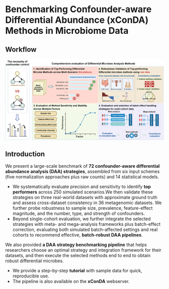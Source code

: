 # Benchmarking Confounder-aware Differential Abundance (xConDA) Methods in Microbiome Data

## Workflow
<img src="imgs/Study_design.png" width="600" alt="Study overview">

## Introduction
We present a large-scale benchmark of **72 confounder-aware differential abundance analysis (DAA) strategies**, assembled from six input schemes (five normalization approaches plus raw counts) and 14 statistical models. 
- We systematically evaluate precision and sensitivity to identify **top performers** across 250 simulated scenarios.We then validate these strategies on three real-world datasets with approximate ground truth and assess cross-dataset consistency in 36 metagenomic datasets. We further probe robustness to sample size, prevalence, feature-effect magnitude, and the number, type, and strength of confounders.
- Beyond single-cohort evaluation, we further integrate the selected strategies with meta- and mega-analysis frameworks plus batch-effect correction, evaluating both simulated batch-affected settings and real cohorts to recommend effective, **batch-robust DAA pipelines**.

We also provided **a DAA strategy benchmarking pipeline** that helps researchers choose an optimal strategy and integration framework for their datasets, and then execute the selected methods end to end to obtain robust differential microbes. 

* We provide a step-by-step **tutorial** with sample data for quick, reproducible use. 
* The pipeline is also available on the **xConDA** webserver.



